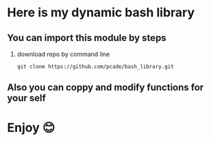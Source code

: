 # Here is my dynamic bash library

## You can import this module by steps


1.  download repo by command line

        git clone https://github.com/pcade/bash_library.git

## Also you can coppy and modify functions for your self





# Enjoy  :blush:

